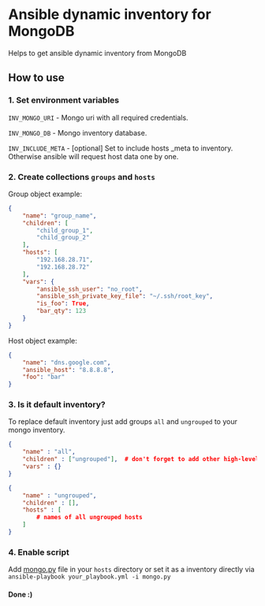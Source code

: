# Ansible dynamic inventory for MongoDB

Helps to get ansible dynamic inventory from MongoDB

## How to use
### 1. Set environment variables
`INV_MONGO_URI` - Mongo uri with all required credentials.

`INV_MONGO_DB` - Mongo inventory database.

`INV_INCLUDE_META` - [optional] Set to include hosts _meta to inventory. Otherwise ansible will request host data one by one.


### 2. Create collections `groups` and `hosts`
Group object example:
```json
{
    "name": "group_name",
    "children": [
        "child_group_1",
        "child_group_2"
    ],
    "hosts": [
        "192.168.28.71",
        "192.168.28.72"
    ],
    "vars": {
        "ansible_ssh_user": "no_root",
        "ansible_ssh_private_key_file": "~/.ssh/root_key",
        "is_foo": True,
        "bar_qty": 123
    }
}
```

Host object example:
```json
{
    "name": "dns.google.com",
    "ansible_host": "8.8.8.8",
    "foo": "bar"
}
```

### 3. Is it default inventory?
To replace default inventory just add groups `all` and `ungrouped` to your mongo inventory.

```json
{
    "name" : "all",
    "children" : ["ungrouped"],  # don't forget to add other high-level groups here
    "vars" : {}
}
```
```json
{
    "name" : "ungrouped",
    "children" : [],
    "hosts" : [
        # names of all ungrouped hosts
    ]
}
```

### 4. Enable script
Add [mongo.py](https://gitlab.com/true-web-app/ci-cd/mongodb-inventory/-/blob/master/mongo.py) file in your `hosts` directory or set it as a inventory directly via `ansible-playbook your_playbook.yml -i mongo.py`

#### Done :)
